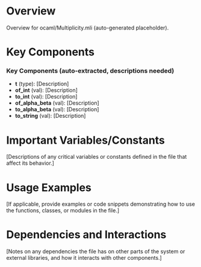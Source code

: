 # Overview

Overview for ocaml/Multiplicity.mli (auto-generated placeholder).

# Key Components

### Key Components (auto-extracted, descriptions needed)
- **t** (type): [Description]
- **of_int** (val): [Description]
- **to_int** (val): [Description]
- **of_alpha_beta** (val): [Description]
- **to_alpha_beta** (val): [Description]
- **to_string** (val): [Description]

# Important Variables/Constants

[Descriptions of any critical variables or constants defined in the file that affect its behavior.]

# Usage Examples

[If applicable, provide examples or code snippets demonstrating how to use the functions, classes, or modules in the file.]

# Dependencies and Interactions

[Notes on any dependencies the file has on other parts of the system or external libraries, and how it interacts with other components.]
